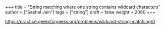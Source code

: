 +++
title = "String matching where one string contains wildcard characters"
author = ["Seshal Jain"]
tags = ["string"]
draft = false
weight = 2080
+++

<https://practice.geeksforgeeks.org/problems/wildcard-string-matching/0>
